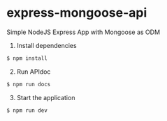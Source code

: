 # express-mongoose-api
Simple NodeJS Express App with Mongoose as ODM

1. Install dependencies
```sh
$ npm install
```
2. Run APIdoc
```sh
$ npm run docs
```
3. Start the application
```sh
$ npm run dev
```
